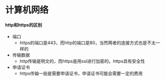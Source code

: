 # 计算机网络

#### http和https的区别

- 端口
  - https的端口是443，而http的端口是80，当然两者的连接方式也是不太一样的
- 传输数据
  - http传输是明文的，而https是用ssl进行加密的。https具有安全性
- 申请证书
  - https传输一般是需要申请证书，申请证书可能会需要一定的费用